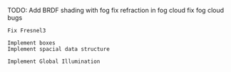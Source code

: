 

TODO:
Add BRDF shading with fog
fix refraction in fog cloud
fix fog cloud bugs

	Fix Fresnel3
	
	Implement boxes
	Implement spacial data structure
	
	Implement Global Illumination
	
	
	